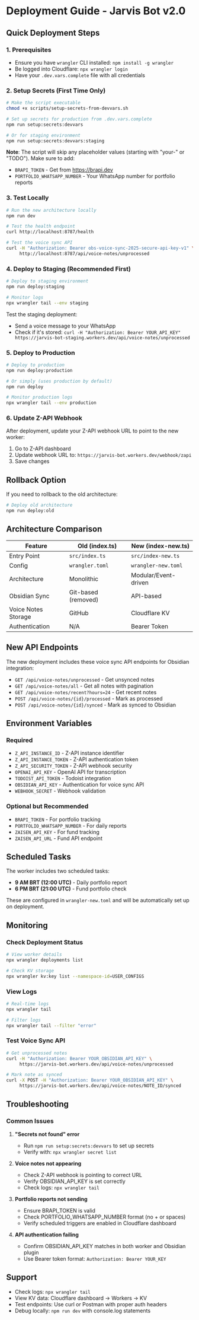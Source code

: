 # Deployment Guide - Jarvis Bot v2.0

## Quick Deployment Steps

### 1. Prerequisites
- Ensure you have `wrangler` CLI installed: `npm install -g wrangler`
- Be logged into Cloudflare: `npx wrangler login`
- Have your `.dev.vars.complete` file with all credentials

### 2. Setup Secrets (First Time Only)

```bash
# Make the script executable
chmod +x scripts/setup-secrets-from-devvars.sh

# Set up secrets for production from .dev.vars.complete
npm run setup:secrets:devvars

# Or for staging environment
npm run setup:secrets:devvars:staging
```

**Note**: The script will skip any placeholder values (starting with "your-" or "TODO"). Make sure to add:
- `BRAPI_TOKEN` - Get from https://brapi.dev
- `PORTFOLIO_WHATSAPP_NUMBER` - Your WhatsApp number for portfolio reports

### 3. Test Locally

```bash
# Run the new architecture locally
npm run dev

# Test the health endpoint
curl http://localhost:8787/health

# Test the voice sync API
curl -H "Authorization: Bearer obs-voice-sync-2025-secure-api-key-v1" \
     http://localhost:8787/api/voice-notes/unprocessed
```

### 4. Deploy to Staging (Recommended First)

```bash
# Deploy to staging environment
npm run deploy:staging

# Monitor logs
npx wrangler tail --env staging
```

Test the staging deployment:
- Send a voice message to your WhatsApp
- Check if it's stored: `curl -H "Authorization: Bearer YOUR_API_KEY" https://jarvis-bot-staging.workers.dev/api/voice-notes/unprocessed`

### 5. Deploy to Production

```bash
# Deploy to production
npm run deploy:production

# Or simply (uses production by default)
npm run deploy

# Monitor production logs
npx wrangler tail --env production
```

### 6. Update Z-API Webhook

After deployment, update your Z-API webhook URL to point to the new worker:
1. Go to Z-API dashboard
2. Update webhook URL to: `https://jarvis-bot.workers.dev/webhook/zapi`
3. Save changes

## Rollback Option

If you need to rollback to the old architecture:

```bash
# Deploy old architecture
npm run deploy:old
```

## Architecture Comparison

| Feature | Old (index.ts) | New (index-new.ts) |
|---------|---------------|-------------------|
| Entry Point | `src/index.ts` | `src/index-new.ts` |
| Config | `wrangler.toml` | `wrangler-new.toml` |
| Architecture | Monolithic | Modular/Event-driven |
| Obsidian Sync | Git-based (removed) | API-based |
| Voice Notes Storage | GitHub | Cloudflare KV |
| Authentication | N/A | Bearer Token |

## New API Endpoints

The new deployment includes these voice sync API endpoints for Obsidian integration:

- `GET /api/voice-notes/unprocessed` - Get unsynced notes
- `GET /api/voice-notes/all` - Get all notes with pagination
- `GET /api/voice-notes/recent?hours=24` - Get recent notes
- `POST /api/voice-notes/{id}/processed` - Mark as processed
- `POST /api/voice-notes/{id}/synced` - Mark as synced to Obsidian

## Environment Variables

### Required
- `Z_API_INSTANCE_ID` - Z-API instance identifier
- `Z_API_INSTANCE_TOKEN` - Z-API authentication token
- `Z_API_SECURITY_TOKEN` - Z-API webhook security
- `OPENAI_API_KEY` - OpenAI API for transcription
- `TODOIST_API_TOKEN` - Todoist integration
- `OBSIDIAN_API_KEY` - Authentication for voice sync API
- `WEBHOOK_SECRET` - Webhook validation

### Optional but Recommended
- `BRAPI_TOKEN` - For portfolio tracking
- `PORTFOLIO_WHATSAPP_NUMBER` - For daily reports
- `ZAISEN_API_KEY` - For fund tracking
- `ZAISEN_API_URL` - Fund API endpoint

## Scheduled Tasks

The worker includes two scheduled tasks:
- **9 AM BRT (12:00 UTC)** - Daily portfolio report
- **6 PM BRT (21:00 UTC)** - Fund portfolio check

These are configured in `wrangler-new.toml` and will be automatically set up on deployment.

## Monitoring

### Check Deployment Status
```bash
# View worker details
npx wrangler deployments list

# Check KV storage
npx wrangler kv:key list --namespace-id=USER_CONFIGS
```

### View Logs
```bash
# Real-time logs
npx wrangler tail

# Filter logs
npx wrangler tail --filter "error"
```

### Test Voice Sync API
```bash
# Get unprocessed notes
curl -H "Authorization: Bearer YOUR_OBSIDIAN_API_KEY" \
     https://jarvis-bot.workers.dev/api/voice-notes/unprocessed

# Mark note as synced
curl -X POST -H "Authorization: Bearer YOUR_OBSIDIAN_API_KEY" \
     https://jarvis-bot.workers.dev/api/voice-notes/NOTE_ID/synced
```

## Troubleshooting

### Common Issues

1. **"Secrets not found" error**
   - Run `npm run setup:secrets:devvars` to set up secrets
   - Verify with: `npx wrangler secret list`

2. **Voice notes not appearing**
   - Check Z-API webhook is pointing to correct URL
   - Verify OBSIDIAN_API_KEY is set correctly
   - Check logs: `npx wrangler tail`

3. **Portfolio reports not sending**
   - Ensure BRAPI_TOKEN is valid
   - Check PORTFOLIO_WHATSAPP_NUMBER format (no + or spaces)
   - Verify scheduled triggers are enabled in Cloudflare dashboard

4. **API authentication failing**
   - Confirm OBSIDIAN_API_KEY matches in both worker and Obsidian plugin
   - Use Bearer token format: `Authorization: Bearer YOUR_KEY`

## Support

- Check logs: `npx wrangler tail`
- View KV data: Cloudflare dashboard → Workers → KV
- Test endpoints: Use curl or Postman with proper auth headers
- Debug locally: `npm run dev` with console.log statements